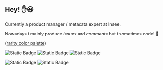 ## Hey! ✋😃

Currently a product manager / metadata expert at Insee.

Nowadays i mainly produce _issues_ and _comments_ but i sometimes code! 🙂

([rarity color palette](https://www.color-hex.com/color-palette/59885))

![Static Badge](https://img.shields.io/badge/python-lover-ff8330?style=for-the-badge&logo=python)
![Static Badge](https://img.shields.io/badge/r-practioner-a63fff?style=for-the-badge&logo=r)
![Static Badge](https://img.shields.io/badge/typescript-amateur-a63fff?style=for-the-badge&logo=typescript)

![Static Badge](https://img.shields.io/badge/rust-beginner-f6f6f6?style=for-the-badge&logo=rust)
![Static Badge](https://img.shields.io/badge/go-beginner-f6f6f6?style=for-the-badge&logo=go)

